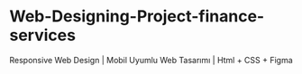 # Web-Designing-Project-finance-services
Responsive Web Design | Mobil Uyumlu Web Tasarımı | Html + CSS + Figma
